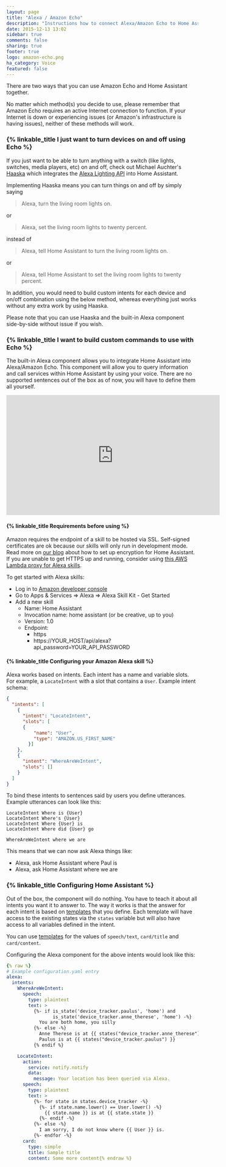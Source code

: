 ```yaml
---
layout: page
title: "Alexa / Amazon Echo"
description: "Instructions how to connect Alexa/Amazon Echo to Home Assistant."
date: 2015-12-13 13:02
sidebar: true
comments: false
sharing: true
footer: true
logo: amazon-echo.png
ha_category: Voice
featured: false
---
```


There are two ways that you can use Amazon Echo and Home Assistant together.

No matter which method(s) you decide to use, please remember that Amazon Echo requires an active Internet connection to function. If your Internet is down or experiencing issues (or Amazon's infrastructure is having issues), neither of these methods will work.

### {% linkable_title I just want to turn devices on and off using Echo %}

If you just want to be able to turn anything with a switch (like lights, switches, media players, etc) on and off, check out Michael Auchter's [Haaska][haaska-github-link] which integrates the [Alexa Lighting API][alexa-lighting-api] into Home Assistant.

[haaska-github-link]: https://github.com/auchter/haaska
[alexa-lighting-api]: https://developer.amazon.com/public/binaries/content/assets/html/alexa-lighting-api.html

Implementing Haaska means you can turn things on and off by simply saying

> Alexa, turn the living room lights on.

or

> Alexa, set the living room lights to twenty percent.

instead of

> Alexa, tell Home Assistant to turn the living room lights on.

or

> Alexa, tell Home Assistant to set the living room lights to twenty percent.

In addition, you would need to build custom intents for each device and on/off combination using the below method, whereas everything just works without any extra work by using Haaska.

Please note that you can use Haaska and the built-in Alexa component side-by-side without issue if you wish.

### {% linkable_title I want to build custom commands to use with Echo %}

The built-in Alexa component allows you to integrate Home Assistant into Alexa/Amazon Echo. This component will allow you to query information and call services within Home Assistant by using your voice. There are no supported sentences out of the box as of now, you will have to define them all yourself.

<div class='videoWrapper'>
<iframe width="560" height="315" src="https://www.youtube.com/embed/1Ke3mtWd_cQ" frameborder="0" allowfullscreen></iframe>
</div>

#### {% linkable_title Requirements before using %}
Amazon requires the endpoint of a skill to be hosted via SSL. Self-signed certificates are ok because our skills will only run in development mode. Read more on [our blog][blog-lets-encrypt] about how to set up encryption for Home Assistant. If you are unable to get HTTPS up and running, consider using [this AWS Lambda proxy for Alexa skills](https://forums.developer.amazon.com/forums/thread.jspa?messageID=18604).

[blog-lets-encrypt]: https://home-assistant.io/blog/2015/12/13/setup-encryption-using-lets-encrypt/

To get started with Alexa skills:

 - Log in to [Amazon developer console](https://developer.amazon.com)
 - Go to Apps & Services => Alexa => Alexa Skill Kit - Get Started
 - Add a new skill
   - Name: Home Assistant
   - Invocation name: home assistant (or be creative, up to you)
   - Version: 1.0
   - Endpoint:
     - https
     - https://YOUR_HOST/api/alexa?api_password=YOUR_API_PASSWORD

#### {% linkable_title Configuring your Amazon Alexa skill %}

Alexa works based on intents. Each intent has a name and variable slots. For example, a `LocateIntent` with a slot that contains a `User`. Example intent schema:

```json
{
  "intents": [
    {
      "intent": "LocateIntent",
      "slots": [
      {
          "name": "User",
          "type": "AMAZON.US_FIRST_NAME"
        }]
    },
    {
      "intent": "WhereAreWeIntent",
      "slots": []
    }
  ]
}
```

To bind these intents to sentences said by users you define utterances. Example utterances can look like this:

```text
LocateIntent Where is {User}
LocateIntent Where's {User}
LocateIntent Where {User} is
LocateIntent Where did {User} go

WhereAreWeIntent where we are
```

This means that we can now ask Alexa things like:

 - Alexa, ask Home Assistant where Paul is
 - Alexa, ask Home Assistant where we are

### {% linkable_title Configuring Home Assistant %}

Out of the box, the component will do nothing. You have to teach it about all intents you want it to answer to. The way it works is that the answer for each intent is based on [templates] that you define. Each template will have access to the existing states via the `states` variable but will also have access to all variables defined in the intent.

You can use [templates] for the values of `speech/text`, `card/title` and `card/content`.

[templates]: /topics/templating/

Configuring the Alexa component for the above intents would look like this:

```yaml
{% raw %}
# Example configuration.yaml entry
alexa:
  intents:
    WhereAreWeIntent:
      speech:
        type: plaintext
        text: >
          {%- if is_state('device_tracker.paulus', 'home') and
                 is_state('device_tracker.anne_therese', 'home') -%}
            You are both home, you silly
          {%- else -%}
            Anne Therese is at {{ states("device_tracker.anne_therese") }} and
            Paulus is at {{ states("device_tracker.paulus") }}
          {% endif %}

    LocateIntent:
      action:
        service: notify.notify
        data:
          message: Your location has been queried via Alexa.
      speech:
        type: plaintext
        text: >
          {%- for state in states.device_tracker -%}
            {%- if state.name.lower() == User.lower() -%}
              {{ state.name }} is at {{ state.state }}
            {%- endif -%}
          {%- else -%}
            I am sorry, I do not know where {{ User }} is.
          {%- endfor -%}
      card:
        type: simple
        title: Sample title
        content: Some more content{% endraw %}
```
